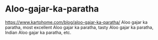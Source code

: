 # Aloo-gajar-ka-paratha
https://www.kartohome.com/blog/aloo-gajar-ka-paratha/ Aloo gajar ka paratha, most excellent Aloo gajar ka paratha, tasty Aloo gajar ka paratha, Indian Aloo gajar ka paratha, etc.
